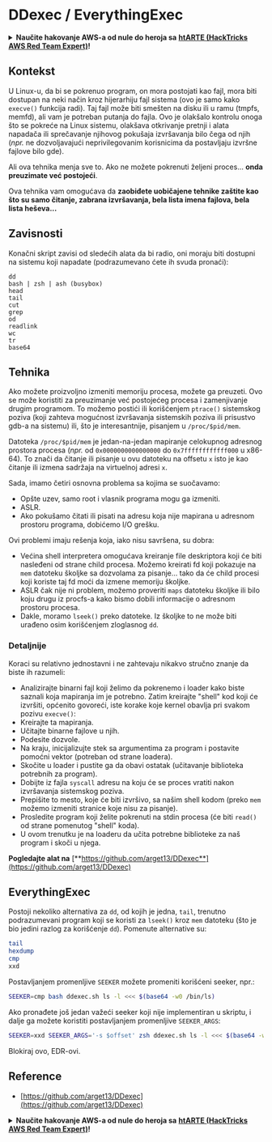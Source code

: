 # DDexec / EverythingExec

<details>

<summary><strong>Naučite hakovanje AWS-a od nule do heroja sa</strong> <a href="https://training.hacktricks.xyz/courses/arte"><strong>htARTE (HackTricks AWS Red Team Expert)</strong></a><strong>!</strong></summary>

Drugi načini podrške HackTricks-u:

* Ako želite da vidite **vašu kompaniju reklamiranu na HackTricks-u** ili **preuzmete HackTricks u PDF formatu** proverite [**SUBSCRIPTION PLANS**](https://github.com/sponsors/carlospolop)!
* Nabavite [**zvanični PEASS & HackTricks swag**](https://peass.creator-spring.com)
* Otkrijte [**The PEASS Family**](https://opensea.io/collection/the-peass-family), našu kolekciju ekskluzivnih [**NFT-ova**](https://opensea.io/collection/the-peass-family)
* **Pridružite se** 💬 [**Discord grupi**](https://discord.gg/hRep4RUj7f) ili [**telegram grupi**](https://t.me/peass) ili nas **pratite** na **Twitter-u** 🐦 [**@hacktricks\_live**](https://twitter.com/hacktricks\_live)**.**
* **Podelite svoje hakovanje trikove slanjem PR-ova na** [**HackTricks**](https://github.com/carlospolop/hacktricks) i [**HackTricks Cloud**](https://github.com/carlospolop/hacktricks-cloud) github repozitorijume.

</details>

## Kontekst

U Linux-u, da bi se pokrenuo program, on mora postojati kao fajl, mora biti dostupan na neki način kroz hijerarhiju fajl sistema (ovo je samo kako `execve()` funkcija radi). Taj fajl može biti smešten na disku ili u ramu (tmpfs, memfd), ali vam je potreban putanja do fajla. Ovo je olakšalo kontrolu onoga što se pokreće na Linux sistemu, olakšava otkrivanje pretnji i alata napadača ili sprečavanje njihovog pokušaja izvršavanja bilo čega od njih (_npr._ ne dozvoljavajući neprivilegovanim korisnicima da postavljaju izvršne fajlove bilo gde).

Ali ova tehnika menja sve to. Ako ne možete pokrenuti željeni proces... **onda preuzimate već postojeći**.

Ova tehnika vam omogućava da **zaobiđete uobičajene tehnike zaštite kao što su samo čitanje, zabrana izvršavanja, bela lista imena fajlova, bela lista heševa...**

## Zavisnosti

Konačni skript zavisi od sledećih alata da bi radio, oni moraju biti dostupni na sistemu koji napadate (podrazumevano ćete ih svuda pronaći):

```
dd
bash | zsh | ash (busybox)
head
tail
cut
grep
od
readlink
wc
tr
base64
```

## Tehnika

Ako možete proizvoljno izmeniti memoriju procesa, možete ga preuzeti. Ovo se može koristiti za preuzimanje već postojećeg procesa i zamenjivanje drugim programom. To možemo postići ili korišćenjem `ptrace()` sistemskog poziva (koji zahteva mogućnost izvršavanja sistemskih poziva ili prisustvo gdb-a na sistemu) ili, što je interesantnije, pisanjem u `/proc/$pid/mem`.

Datoteka `/proc/$pid/mem` je jedan-na-jedan mapiranje celokupnog adresnog prostora procesa (_npr._ od `0x0000000000000000` do `0x7ffffffffffff000` u x86-64). To znači da čitanje ili pisanje u ovu datoteku na offsetu `x` isto je kao čitanje ili izmena sadržaja na virtuelnoj adresi `x`.

Sada, imamo četiri osnovna problema sa kojima se suočavamo:

* Opšte uzev, samo root i vlasnik programa mogu ga izmeniti.
* ASLR.
* Ako pokušamo čitati ili pisati na adresu koja nije mapirana u adresnom prostoru programa, dobićemo I/O grešku.

Ovi problemi imaju rešenja koja, iako nisu savršena, su dobra:

* Većina shell interpretera omogućava kreiranje file deskriptora koji će biti nasleđeni od strane child procesa. Možemo kreirati fd koji pokazuje na `mem` datoteku školjke sa dozvolama za pisanje... tako da će child procesi koji koriste taj fd moći da izmene memoriju školjke.
* ASLR čak nije ni problem, možemo proveriti `maps` datoteku školjke ili bilo koju drugu iz procfs-a kako bismo dobili informacije o adresnom prostoru procesa.
* Dakle, moramo `lseek()` preko datoteke. Iz školjke to ne može biti urađeno osim korišćenjem zloglasnog `dd`.

### Detaljnije

Koraci su relativno jednostavni i ne zahtevaju nikakvo stručno znanje da biste ih razumeli:

* Analizirajte binarni fajl koji želimo da pokrenemo i loader kako biste saznali koja mapiranja im je potrebno. Zatim kreirajte "shell" kod koji će izvršiti, općenito govoreći, iste korake koje kernel obavlja pri svakom pozivu `execve()`:
* Kreirajte ta mapiranja.
* Učitajte binarne fajlove u njih.
* Podesite dozvole.
* Na kraju, inicijalizujte stek sa argumentima za program i postavite pomoćni vektor (potreban od strane loadera).
* Skočite u loader i pustite ga da obavi ostatak (učitavanje biblioteka potrebnih za program).
* Dobijte iz fajla `syscall` adresu na koju će se proces vratiti nakon izvršavanja sistemskog poziva.
* Prepišite to mesto, koje će biti izvršivo, sa našim shell kodom (preko `mem` možemo izmeniti stranice koje nisu za pisanje).
* Prosledite program koji želite pokrenuti na stdin procesa (će biti `read()` od strane pomenutog "shell" koda).
* U ovom trenutku je na loaderu da učita potrebne biblioteke za naš program i skoči u njega.

**Pogledajte alat na** [**https://github.com/arget13/DDexec**](https://github.com/arget13/DDexec)

## EverythingExec

Postoji nekoliko alternativa za `dd`, od kojih je jedna, `tail`, trenutno podrazumevani program koji se koristi za `lseek()` kroz `mem` datoteku (što je bio jedini razlog za korišćenje `dd`). Pomenute alternative su:

```bash
tail
hexdump
cmp
xxd
```

Postavljanjem promenljive `SEEKER` možete promeniti korišćeni seeker, npr.:

```bash
SEEKER=cmp bash ddexec.sh ls -l <<< $(base64 -w0 /bin/ls)
```

Ako pronađete još jedan važeći seeker koji nije implementiran u skriptu, i dalje ga možete koristiti postavljanjem promenljive `SEEKER_ARGS`:

```bash
SEEKER=xxd SEEKER_ARGS='-s $offset' zsh ddexec.sh ls -l <<< $(base64 -w0 /bin/ls)
```

Blokiraj ovo, EDR-ovi.

## Reference

* [https://github.com/arget13/DDexec](https://github.com/arget13/DDexec)

<details>

<summary><strong>Naučite hakovanje AWS-a od nule do heroja sa</strong> <a href="https://training.hacktricks.xyz/courses/arte"><strong>htARTE (HackTricks AWS Red Team Expert)</strong></a><strong>!</strong></summary>

Drugi načini podrške HackTricks-u:

* Ako želite da vidite **vašu kompaniju oglašenu u HackTricks-u** ili **preuzmete HackTricks u PDF formatu** Proverite [**SUBSCRIPTION PLANS**](https://github.com/sponsors/carlospolop)!
* Nabavite [**zvanični PEASS & HackTricks swag**](https://peass.creator-spring.com)
* Otkrijte [**The PEASS Family**](https://opensea.io/collection/the-peass-family), našu kolekciju ekskluzivnih [**NFT-ova**](https://opensea.io/collection/the-peass-family)
* **Pridružite se** 💬 [**Discord grupi**](https://discord.gg/hRep4RUj7f) ili [**telegram grupi**](https://t.me/peass) ili nas **pratite** na **Twitter-u** 🐦 [**@hacktricks\_live**](https://twitter.com/hacktricks\_live)**.**
* **Podelite svoje hakovanje trikove slanjem PR-ova na** [**HackTricks**](https://github.com/carlospolop/hacktricks) i [**HackTricks Cloud**](https://github.com/carlospolop/hacktricks-cloud) github repozitorijume.

</details>
